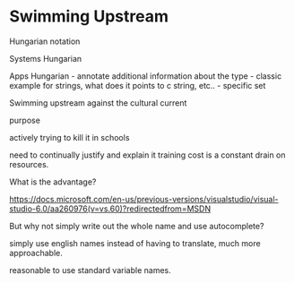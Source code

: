 # Swimming Upstream

Hungarian notation

Systems Hungarian

Apps Hungarian
    - annotate additional information about the type
    - classic example for strings, what does it points to c string, etc..
    - specific set 

Swimming upstream against the cultural current

purpose

actively trying to kill it in schools

need to continually justify and explain it training cost is a constant drain on resources.

What is the advantage?

https://docs.microsoft.com/en-us/previous-versions/visualstudio/visual-studio-6.0/aa260976(v=vs.60)?redirectedfrom=MSDN

But why not simply write out the whole name and use autocomplete?

simply use english names instead of having to translate, much more approachable.

reasonable to use standard variable names.